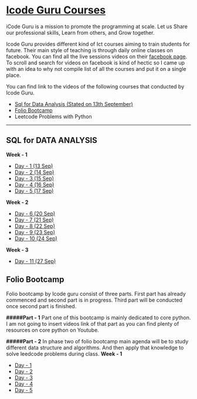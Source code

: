 # [Icode Guru Courses](https://icodeguru.weebly.com/)

iCode Guru is a mission to promote the programming at scale.
Let us Share our professional skills, Learn from others, and Grow together.

Icode Guru provides different kind of Ict courses aiming to train students for future. Their main style of teaching is through daily online classes on facebook. You can find all the live sessions videos on their [facebook page](https://web.facebook.com/iCodeguru). To scroll and search for videos on facebook is kind of hectic so I came up with an idea to why not compile list of all the courses and put it on a single place.

You can find link to the videos of the following courses that conducted by Icode Guru.

- [Sql for Data Analysis (Stated on 13th September)](#sql)
- [Folio Bootcamp](#ds)
- Leetcode Problems with Python


-----









## <a id ='sql'>SQL for DATA ANALYSIS</a>
**Week - 1**
- [Day - 1 (13 Sep)](https://web.facebook.com/iCodeguru/videos/558039635250390)
- [Day - 2 (14 Sep)](https://web.facebook.com/iCodeguru/videos/542684460354752)
- [Day - 3 (15 Sep)](https://web.facebook.com/iCodeguru/videos/889381791987995)
- [Day - 4 (16 Sep)](https://web.facebook.com/iCodeguru/videos/1270650103375202)
- [Day - 5 (17 Sep)](https://web.facebook.com/iCodeguru/videos/221133176653707)

**Week - 2**
- [Day - 6 (20 Sep)](https://web.facebook.com/iCodeguru/videos/1485371488494548)
- [Day - 7 (21 Sep)](https://web.facebook.com/iCodeguru/videos/816203635712758)
- [Day - 8 (22 Sep)](https://web.facebook.com/iCodeguru/videos/227021412811647)
- [Day - 9 (23 Sep)](https://web.facebook.com/iCodeguru/videos/193263296126468)
- [Day - 10 (24 Sep)](https://web.facebook.com/iCodeguru/videos/193263296126468)

**Week - 3**
- [Day - 11 (27 Sep)](https://web.facebook.com/iCodeguru/videos/244376190957055)










## <a id ='ds'>Folio Bootcamp</a>
Folio bootcamp by Icode guru consist of three parts. First part has already commenced and second part is in progress. Third part will be conducted once second part is finished.

**#####Part - 1**
Part one of this bootcamp is mainly dedicated to core python. I am not going to insert videos link of that part as you can find plenty of resources on core python on Youtube.

**#####Part - 2**
In phase two of folio bootcamp main agenda will be to study different data structure and algorithms. And then apply that knowledge to solve leedcode problems during class.
**Week - 1**
- [Day - 1](https://web.facebook.com/iCodeguru/videos/1685529278504243/)
- [Day - 2](https://web.facebook.com/iCodeguru/videos/2970045216569176/)
- [Day - 3](https://web.facebook.com/iCodeguru/videos/1923980041098009/)
- [Day - 4](https://web.facebook.com/iCodeguru/videos/680489270008017/)
- [Day - 5](https://web.facebook.com/iCodeguru/videos/390945492577673)


